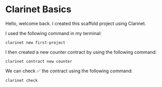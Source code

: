 # Clarinet Basics

Hello, welcome back. I created this scaffold project using Clarinet.

I used the following command in my terminal:

```
clarinet new first-project
```

I then created a new counter contract by using the following command:

```
clarinet contract new counter
```

We can check ✅ the contract using the following command:

```
clarinet check
```